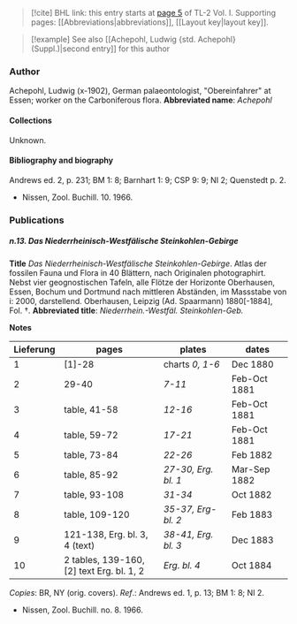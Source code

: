 > [!cite] BHL link: this entry starts at [page 5](https://www.biodiversitylibrary.org/page/33120098) of TL-2 Vol. I.
> Supporting pages: [[Abbreviations|abbreviations]], [[Layout key|layout key]].

> [!example] See also [[Achepohl, Ludwig {std. Achepohl} (Suppl.)|second entry]] for this author

### Author

Achepohl, Ludwig (x-1902), German palaeontologist, "Obereinfahrer" at Essen; worker on the Carboniferous flora. 
**Abbreviated name**: *Achepohl*

#### Collections

Unknown.

#### Bibliography and biography

Andrews ed. 2, p. 231; BM 1: 8; Barnhart 1: 9; CSP 9: 9; NI 2; Quenstedt p. 2.
- Nissen, Zool. Buchill. 10. 1966.

### Publications

##### n.13. Das Niederrheinisch-Westfälische Steinkohlen-Gebirge

**Title**
*Das Niederrheinisch-Westfälische Steinkohlen-Gebirge*. Atlas der fossilen Fauna und Flora in 40 Blättern, nach Originalen photographirt. Nebst vier geognostischen Tafeln, alle Flötze der Horizonte Oberhausen, Essen, Bochum und Dortmund nach mittleren Abständen, im Massstabe von i: 2000, darstellend. Oberhausen, Leipzig (Ad. Spaarmann) 1880\[-1884\], Fol. †.
**Abbreviated title**: *Niederrhein.-Westfäl. Steinkohlen-Geb.*

**Notes**

|Lieferung	|pages	|plates	|dates|
|---|---|---|---|
|1	|\[1\]-28	|charts *0, 1-6*	|Dec 1880|
|2	|29-40	|*7-11*	|Feb-Oct 1881|
|3	|table, 41-58	|*12-16*	|Feb-Oct 1881|
|4	|table, 59-72	|*17-21*	|Feb-Oct 1881|
|5	|table, 73-84	|*22-26*	|Feb 1882|
|6	|table, 85-92	|*27-30, Erg. bl. 1*	|Mar-Sep 1882|
|7	|table, 93-108	|*31-34*	|Oct 1882|
|8	|table, 109-120	|*35-37, Erg- bl. 2*	|Feb 1883|
|9	|121-138, Erg. bl. 3, 4 (text)	|*38-41, Erg. bl. 3*	|Dec 1883|
|10	|2 tables, 139-160,<br/> \[2\] text Erg. bl. 1, 2	|*Erg. bl. 4*	|Oct 1884|

*Copies*: BR, NY (orig. covers).
*Ref*.: Andrews ed. 1, p. 13; BM 1: 8; NI 2.
- Nissen, Zool. Buchill. no. 8. 1966.

